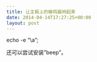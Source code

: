 ```yaml
---
title: 让主板上的蜂鸣器响起来
date: 2014-04-14T17:27:25+00:00
layout: post
---
```

echo -e &#8220;\a&#8221;;

还可以尝试安装&#8221;beep&#8221;。
